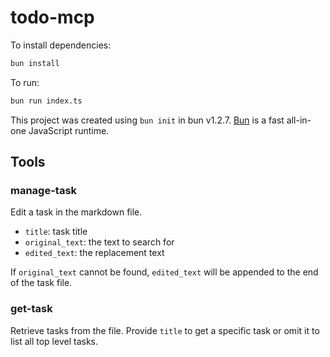 # todo-mcp

To install dependencies:

```bash
bun install
```

To run:

```bash
bun run index.ts
```

This project was created using `bun init` in bun v1.2.7. [Bun](https://bun.sh) is a fast all-in-one JavaScript runtime.

## Tools

### manage-task

Edit a task in the markdown file.

- `title`: task title
- `original_text`: the text to search for
- `edited_text`: the replacement text

If `original_text` cannot be found, `edited_text` will be appended to the end of the task file.

### get-task

Retrieve tasks from the file. Provide `title` to get a specific task or omit it to list all top level tasks.
